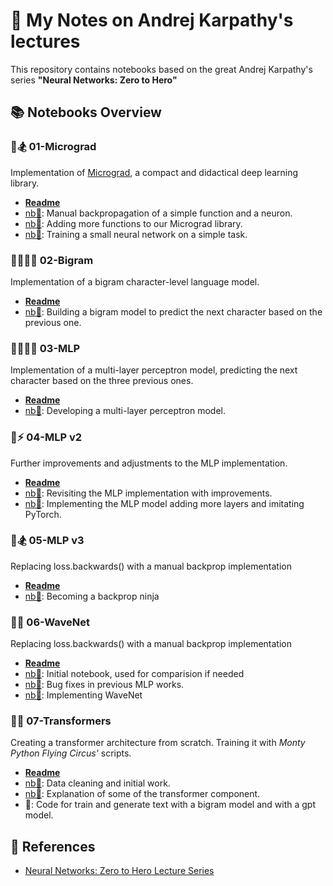 # 📒 My Notes on Andrej Karpathy's lectures

This repository contains notebooks based on the great Andrej Karpathy's series **"Neural Networks: Zero to Hero"**

## 📚 Notebooks Overview

### 🤏🏂 01-Micrograd
Implementation of [Micrograd](https://github.com/karpathy/micrograd), a compact and didactical deep learning library.
- [**Readme**](karpathings_01_micrograd/README.md)
- [nb📕](karpathings_01_micrograd/micrograd_01.ipynb): Manual backpropagation of a simple function and a neuron.
- [nb📘](karpathings_01_micrograd/micrograd_02.ipynb): Adding more functions to our Micrograd library.
- [nb📗](karpathings_01_micrograd/micrograd_03.ipynb): Training a small neural network on a simple task.

### 🧑‍🤝‍🧑💬 02-Bigram
Implementation of a bigram character-level language model.
- [**Readme**](karpathings_02_bigram/README.md)
- [nb📕](karpathings_02_bigram/makemore_01_bigrams.ipynb): Building a bigram model to predict the next character based on the previous one.

### 🧠👨‍👦‍👦 03-MLP
Implementation of a multi-layer perceptron model, predicting the next character based on the three previous ones.
- [**Readme**](karpathings_03_MLP/README.md)
- [nb📕](karpathings_03_MLP/makemore_02_MLP.ipynb): Developing a multi-layer perceptron model.
  
### 🧠⚡ 04-MLP v2
Further improvements and adjustments to the MLP implementation.
- [**Readme**](karpathings_04_MLP/README.md)
- [nb📕](karpathings_04_MLP/makemore_03.ipynb): Revisiting the MLP implementation with improvements.
- [nb📘](karpathings_04_MLP/makemore_03_ipynb_pytorch.ipynb): Implementing the MLP model adding more layers and imitating PyTorch.

### 🥷🏂 05-MLP v3
Replacing loss.backwards() with a manual backprop implementation
- [**Readme**](karpathings_05_MLP/README.md)
- [nb📕](karpathings_05_MLP/makemore_04.ipynb): Becoming a backprop ninja

### 🌊🎵 06-WaveNet
Replacing loss.backwards() with a manual backprop implementation
- [**Readme**](karpathings_06_wavenet/README.md)
- [nb📕](karpathings_06_wavenet/makemore_05_init.ipynb): Initial notebook, used for comparision if needed
- [nb📘](karpathings_06_wavenet/makemore_05_fixes.ipynb): Bug fixes in previous MLP works.
- [nb📗](karpathings_06_wavenet/makemore_05_wavenet.ipynb): Implementing WaveNet

### 🤖🦶 07-Transformers
Creating a transformer architecture from scratch. Training it with *Monty Python Flying Circus'* scripts.
- [**Readme**](karpathings_07_transformer/README.md)
- [nb📕](karpathings_07_transformer/gpt_developing.ipynb): Data cleaning and initial work.
- [nb📘](karpathings_07_transformer/self_attention.ipynb): Explanation of some of the transformer component.
- 🐍: Code for train and generate text with a bigram model and with a gpt model.

## 🔗 References

- [Neural Networks: Zero to Hero Lecture Series](https://www.youtube.com/watch?v=VMj-3S1tku0&list=PLAqhIrjkxbuWI23v9cThsA9GvCAUhRvKZ)
